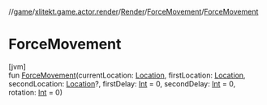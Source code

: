 //[game](../../../../index.md)/[xlitekt.game.actor.render](../../index.md)/[Render](../index.md)/[ForceMovement](index.md)/[ForceMovement](-force-movement.md)

# ForceMovement

[jvm]\
fun [ForceMovement](-force-movement.md)(currentLocation: [Location](../../../xlitekt.game.world.map/-location/index.md), firstLocation: [Location](../../../xlitekt.game.world.map/-location/index.md), secondLocation: [Location](../../../xlitekt.game.world.map/-location/index.md)?, firstDelay: [Int](https://kotlinlang.org/api/latest/jvm/stdlib/kotlin/-int/index.html) = 0, secondDelay: [Int](https://kotlinlang.org/api/latest/jvm/stdlib/kotlin/-int/index.html) = 0, rotation: [Int](https://kotlinlang.org/api/latest/jvm/stdlib/kotlin/-int/index.html) = 0)
